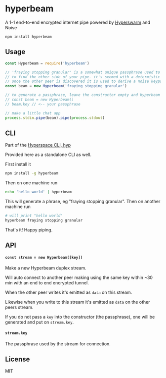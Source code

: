 # hyperbeam

A 1-1 end-to-end encrypted internet pipe powered by [Hyperswarm](https://github.com/hyperswarm/hyperswarm) and Noise

```
npm install hyperbeam
```

## Usage

``` js
const Hyperbeam = require('hyperbeam')

// 'fraying stopping granular' is a somewhat unique passphrase used to derive a discovery key
// to find the other side of your pipe. it's seemed with a determistic timestamp from ~+-30min for better privacy
// once the other peer is discovered it is used to derive a noise keypair as well.
const beam = new Hyperbeam('fraying stopping granular')

// to generate a passphrase, leave the constructor empty and hyperbeam will generate one for you
// const beam = new Hyperbeam()
// beam.key // <-- your passphrase

// make a little chat app
process.stdin.pipe(beam).pipe(process.stdout)
```

## CLI

Part of the [Hyperspace CLI, hyp](https://github.com/hypercore-protocol/cli)

Provided here as a standalone CLI as well.

First install it

```sh
npm install -g hyperbeam
```

Then on one machine run

```sh
echo 'hello world' | hyperbeam
```

This will generate a phrase, eg "fraying stopping granular". Then on another machine run

```sh
# will print "hello world"
hyperbeam fraying stopping granular
```

That's it! Happy piping.

## API

#### `const stream = new Hyperbeam([key])`

Make a new Hyperbeam duplex stream.
 
Will auto connect to another peer making using the same key within ~30 min with an end to end encrypted tunnel.

When the other peer writes it's emitted as `data` on this stream.

Likewise when you write to this stream it's emitted as `data` on the other peers stream.

If you do not pass a `key` into the constructor (the passphrase), one will be generated and put on `stream.key`.

#### `stream.key`

The passphrase used by the stream for connection.

## License

MIT
